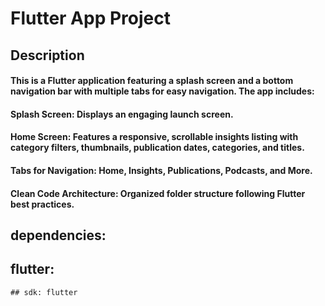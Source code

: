 # Flutter App Project 
## Description
#### This is a Flutter application featuring a splash screen and a bottom navigation bar with multiple tabs for easy navigation. The app includes:

#### Splash Screen: Displays an engaging launch screen.

#### Home Screen: Features a responsive, scrollable insights listing with category filters, thumbnails, publication dates, categories, and titles.

#### Tabs for Navigation: Home, Insights, Publications, Podcasts, and More.

#### Clean Code Architecture: Organized folder structure following Flutter best practices.

## dependencies:
  ## flutter:
    ## sdk: flutter
